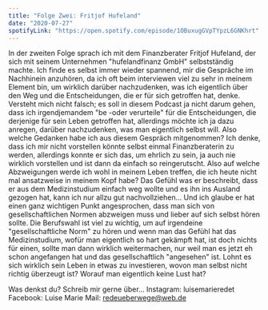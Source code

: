 ```yaml
---
title: "Folge Zwei: Fritjof Hufeland"
date: "2020-07-27"
spotifyLink: "https://open.spotify.com/episode/1OBuxugGVpTYpzL6GNKhrt"
---
```

In der zweiten Folge sprach ich mit dem Finanzberater Fritjof Hufeland, der sich mit seinem Unternehmen "hufelandfinanz GmbH" selbstständig machte. 
Ich finde es selbst immer wieder spannend, mir die Gespräche im Nachhinein anzuhören, da ich oft beim interviewen viel zu sehr in meinem Element bin, um wirklich darüber nachzudenken, was ich eigentlich über den Weg und die Entscheidungen, die er für sich getroffen hat, denke.
Versteht mich nicht falsch; es soll in diesem Podcast ja nicht darum gehen, dass ich irgendjemandem "be -oder verurteile" für die Entscheidungen, die derjenige für sein Leben getroffen hat,
allerdings möchte ich ja dazu anregen, darüber nachzudenken, was man eigentlich selbst will. 
Also welche Gedanken habe ich aus diesem Gespräch mitgenommen? Ich denke, dass ich mir nicht vorstellen könnte selbst einmal Finanzberaterin zu werden, allerdings konnte er sich das, um ehrlich zu sein, ja auch nie wirklich vorstellen 
und ist dann da einfach so reingerutscht. Also auf welche Abzweigungen werde ich wohl in meinem Leben treffen, die ich heute nicht mal ansatzweise in meinem Kopf habe?
Das Gefühl was er beschreibt, dass er aus dem Medizinstudium einfach weg wollte und es ihn ins Ausland gezogen hat, kann ich nur allzu gut nachvollziehen...
Und ich glaube er hat einen ganz wichtigen Punkt angesprochen, dass man sich von gesellschaftlichen Normen abzweigen muss und lieber auf sich selbst hören sollte. 
Die Berufswahl ist viel zu wichtig, um auf irgendeine "gesellschaftliche Norm" zu hören und wenn man das Gefühl hat das Medizinstudium, wofür man eigentlich so hart gekämpft hat, ist doch nichts für einen, sollte man dann wirklich weitermachen, nur weil man es jetzt eh schon angefangen hat
und das gesellschaftlich "angesehen" ist. Lohnt es sich wirklich sein Leben in etwas zu investieren, wovon man selbst nicht richtig überzeugt ist? Worauf man eigentlich keine Lust hat?

Was denkst du?
Schreib mir gerne über...
Instagram: luisemarieredet
Facebook: Luise Marie
Mail: redeueberwege@web.de
